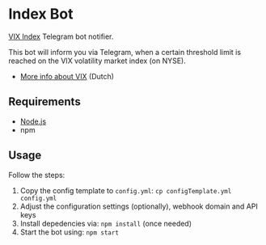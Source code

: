 Index Bot
=========

[VIX Index](http://www.cboe.com/products/vix-index-volatility/volatility-indexes) Telegram bot notifier.

This bot will inform you via Telegram, when a certain threshold limit is reached on the VIX volatility market index (on NYSE).

* [More info about VIX](https://www.veb.net/artikel/06263/7-vragen-over-de-vix-index) (Dutch)

Requirements
------------

* [Node.js](https://nodejs.org/en/download/)
* npm

Usage
-----

Follow the steps:

1. Copy the config template to `config.yml`: `cp configTemplate.yml config.yml`
2. Adjust the configuration settings (optionally), webhook domain and API keys
3. Install depedencies via: `npm install` (once needed)
4. Start the bot using: `npm start`

